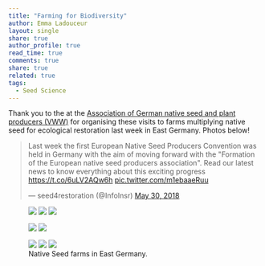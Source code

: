 ```yaml
---
title: "Farming for Biodiversity"
author: Emma Ladouceur
layout: single
share: true
author_profile: true
read_time: true
comments: true
share: true
related: true
tags:
  - Seed Science
---
```



Thank you to the at the [Association of German native seed and plant producers (VWW)](https://www.natur-im-vww.de/en/) for organising these visits to farms multiplying native seed for ecological restoration last week in East Germany. Photos below!


<blockquote class="twitter-tweet" data-lang="en"><p lang="en" dir="ltr">Last week the first European Native Seed Producers Convention was held in Germany with the aim of moving forward with the &quot;Formation of the European native seed producers association&quot;. Read our latest news to know everything about this exciting progress <a href="https://t.co/6uLV2AQw6h">https://t.co/6uLV2AQw6h</a> <a href="https://t.co/m1ebaaeRuu">pic.twitter.com/m1ebaaeRuu</a></p>&mdash; seed4restoration (@InfoInsr) <a href="https://twitter.com/InfoInsr/status/1001855192902651906?ref_src=twsrc%5Etfw">May 30, 2018</a></blockquote>
<script async src="https://platform.twitter.com/widgets.js" charset="utf-8"></script>


<figure class="third">
	<img src="/conservation/assets/images/seeds/seeds_for_restoration_Farming_for_biodiversity_3_Emma_Ladouceur.jpg">
	<img src="/conservation/assets/images/seeds/seeds_for_restoration_Farming_for_biodiversity_2_Emma_Ladouceur.jpg">
	<img src="/conservation/assets/images/seeds/seeds_for_restoration_Farming_for_biodiversity_5_Emma_Ladouceur.jpg">
</figure>

<figure class="half">
    <a href="/conservation/assets/images/seeds/seeds_for_restoration_Farming_for_biodiversity_1_Emma_Ladouceur.jpg"><img src="/conservation/assets/images/seeds/seeds_for_restoration_Farming_for_biodiversity_1_Emma_Ladouceur.jpg"></a>
    <a href="//conservation/assets/images/seeds/seeds_for_restoration_Farming_for_biodiversity_4_Emma_Ladouceur.jpg"><img src="/conservation/assets/images/seeds/seeds_for_restoration_Farming_for_biodiversity_4_Emma_Ladouceur.jpg"></a>
</figure>

<figure class="third">
	<img src="/conservation/assets/images/seeds/seeds_for_restoration_Farming_for_biodiversity_6_Emma_Ladouceur.jpg">
	<img src="/conservation/assets/images/seeds/seeds_for_restoration_Farming_for_biodiversity_7_Emma_Ladouceur.jpg">
	<img src="/conservation/assets/images/seeds/seeds_for_restoration_Farming_for_biodiversity_8_Emma_Ladouceur.jpg">
	<figcaption>Native Seed farms in East Germany.</figcaption>
</figure>
